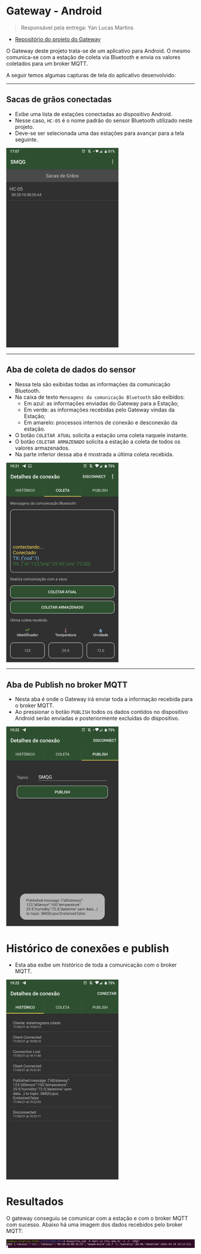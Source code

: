 # Gateway - Android

> Responsável pela entrega: Yan Lucas Martins

- [Repositório do projeto do Gateway](https://github.com/TeleDevs/SMQG-Gateway)

O Gateway deste projeto trata-se de um aplicativo para Android. O mesmo comunica-se com a estação de coleta via Bluetooth e envia os valores coletados para um broker MQTT.

A seguir temos algumas capturas de tela do aplicativo desenvolvido:

---

## Sacas de grãos conectadas

- Exibe uma lista de estações conectadas ao dispositivo Android.
- Nesse caso, `HC-05` é o nome padrão do sensor Bluetooth utilizado neste projeto.
- Deve-se ser selecionada uma das estações para avançar para a tela seguinte.

<img src="img/sacasconectadas.png" alt="drawing" width="300"/>

---

## Aba de coleta de dados do sensor

- Nessa tela são exibidas todas as informações da comunicação Bluetooth.
- Na caixa de texto `Mensagens da comunicação Bluetooth` são exibidos:
    - Em azul: as informações enviadas do Gateway para a Estação;
    - Em verde: as informações recebidas pelo Gateway vindas da Estação;
    - Em amarelo: processos internos de conexão e desconexão da estação.
- O botão `COLETAR ATUAL` solicita a estação uma coleta naquele instante.
- O botão `COLETAR ARMAZENADO` solicita a estação a coleta de todos os valores armazenados.
- Na parte inferior dessa aba é mostrada a última coleta recebida.

<img src="img/coletas.png" alt="drawing" width="300"/>

---

## Aba de Publish no broker MQTT

- Nesta aba é onde o Gateway irá enviar toda a informação recebida para o broker MQTT.
- Ao pressionar o botão `PUBLISH` todos os dados contidos no dispositivo Android serão enviadas e posteriormente excluídas do dispositivo.

<img src="img/publish.png" alt="drawing" width="300"/>

# Histórico de conexões e publish

- Esta aba exibe um histórico de toda a comunicação com o broker MQTT.

<img src="img/historico.png" alt="drawing" width="300"/>

# Resultados

O gateway conseguiu se comunicar com a estação e com o broker MQTT com sucesso. Abaixo há uma imagem dos dados recebidos pelo broker MQTT:

![coleta](img/rx_sub_broker.png)
